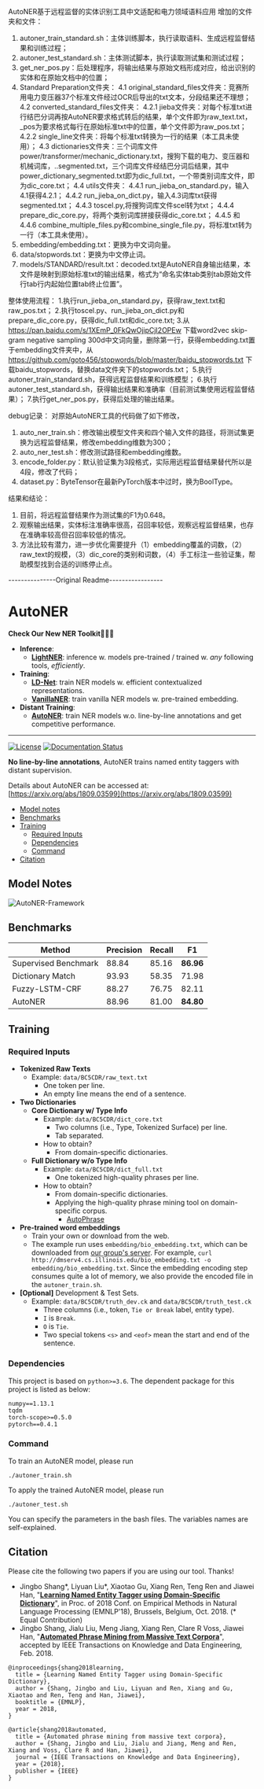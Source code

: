 AutoNER基于远程监督的实体识别工具中文适配和电力领域语料应用
增加的文件夹和文件：
1. autoner_train_standard.sh：主体训练脚本，执行读取语料、生成远程监督结果和训练过程；
2. autoner_test_standard.sh：主体测试脚本，执行读取测试集和测试过程；
3. get_ner_pos.py：后处理程序，将输出结果与原始文档形成对应，给出识别的实体和在原始文档中的位置；
4. Standard Preparation文件夹：
  4.1 original_standard_files文件夹：竞赛所用电力变压器37个标准文件经过OCR后导出的txt文本，分段结果还不理想；
  4.2 converted_standard_files文件夹：
    4.2.1 jieba文件夹：对每个标准txt进行结巴分词再按AutoNER要求格式转后的结果，单个文件即为raw_text.txt，_pos为要求格式每行在原始标准txt中的位置，单个文件即为raw_pos.txt；
    4.2.2 single_line文件夹：将每个标准txt转换为一行的结果（本工具未使用）；
  4.3 dictionaries文件夹：三个词库文件power/transformer/mechanic_dictionary.txt，搜狗下载的电力、变压器和机械词库，..segmented.txt，三个词库文件经结巴分词后结果，其中power_dictionary_segmented.txt即为dic_full.txt，一个带类别词库文件，即为dic_core.txt；
  4.4 utils文件夹：
    4.4.1 run_jieba_on_standard.py，输入4.1获得4.2.1；
    4.4.2 run_jieba_on_dict.py，输入4.3词库txt获得segmented.txt；
    4.4.3 toscel.py,将搜狗词库文件scel转为txt；
    4.4.4 prepare_dic_core.py，将两个类别词库拼接获得dic_core.txt；
    4.4.5 和 4.4.6 combine_multiple_files.py和combine_single_file.py，将标准txt转为一行（本工具未使用）。
5. embedding/embedding.txt：更换为中文词向量。
6. data/stopwords.txt：更换为中文停止词。
7. models/STANDARD/result.txt：decoded.txt是AutoNER自身输出结果，本文件是映射到原始标准txt的输出结果，格式为“命名实体tab类别tab原始文件行tab行内起始位置tab终止位置”。

整体使用流程：
1.执行run_jieba_on_standard.py，获得raw_text.txt和raw_pos.txt；
2.执行toscel.py、run_jieba_on_dict.py和prepare_dic_core.py，获得dic_full.txt和dic_core.txt;
3.从 https://pan.baidu.com/s/1XEmP_0FkQwOjipCjI2OPEw 下载word2vec skip-gram negative sampling 300d中文词向量，删除第一行，获得embedding.txt置于embedding文件夹中，从 https://github.com/goto456/stopwords/blob/master/baidu_stopwords.txt 下载baidu_stopwords，替换data文件夹下的stopwords.txt；
5.执行autoner_train_standard.sh，获得远程监督结果和训练模型；
6.执行autoner_test_standard.sh，获得输出结果和准确率（目前测试集使用远程监督结果）；
7.执行get_ner_pos.py，获得后处理的输出结果。

debug记录：
对原始AutoNER工具的代码做了如下修改，
1. auto_ner_train.sh：修改输出模型文件夹和四个输入文件的路径，将测试集更换为远程监督结果，修改embedding维数为300；
2. auto_ner_test.sh：修改测试路径和embedding维数。
3. encode_folder.py：默认验证集为3段格式，实际用远程监督结果替代所以是4段，修改了代码；
4. dataset.py：ByteTensor在最新PyTorch版本中过时，换为BoolType。

结果和结论：
1. 目前，将远程监督结果作为测试集的F1为0.648。
2. 观察输出结果，实体标注准确率很高，召回率较低，观察远程监督结果，也存在准确率较高但召回率较低的情况。
3. 方法比较有潜力，进一步优化需要提升（1）embedding覆盖的词数，（2）raw_text的规模，（3）dic_core的类别和词数，（4）手工标注一些验证集，帮助模型找到合适的训练停止点。

---------------Original Readme-----------------
# AutoNER

**Check Our New NER Toolkit🚀🚀🚀**
- **Inference**:
  - **[LightNER](https://github.com/LiyuanLucasLiu/LightNER)**: inference w. models pre-trained / trained w. *any* following tools, *efficiently*. 
- **Training**:
  - **[LD-Net](https://github.com/LiyuanLucasLiu/LD-Net)**: train NER models w. efficient contextualized representations.
  - **[VanillaNER](https://github.com/LiyuanLucasLiu/Vanilla_NER)**: train vanilla NER models w. pre-trained embedding.
- **Distant Training**:
  - **[AutoNER](https://shangjingbo1226.github.io/AutoNER/)**: train NER models w.o. line-by-line annotations and get competitive performance.

--------------------------------

[![License](https://img.shields.io/badge/License-Apache%202.0-blue.svg)](https://opensource.org/licenses/Apache-2.0)
[![Documentation Status](https://readthedocs.org/projects/autoner/badge/?version=latest)](http://autoner.readthedocs.io/en/latest/?badge=latest)

**No line-by-line annotations**, AutoNER trains named entity taggers with distant supervision.

Details about AutoNER can be accessed at: [https://arxiv.org/abs/1809.03599](https://arxiv.org/abs/1809.03599)

- [Model notes](#model-notes)
- [Benchmarks](#benchmarks)
- [Training](#training)
	- [Required Inputs](#required-inputs)
	- [Dependencies](#dependencies)
	- [Command](#command)
- [Citation](#citation)

## Model Notes

![AutoNER-Framework](docs/AutoNER-Framework.png)

## Benchmarks

| Method | Precision | Recall | F1 |
| ------------- |-------------| -----| -----|
| Supervised Benchmark | 88.84 | 85.16 | **86.96** |
| Dictionary Match | 93.93 | 58.35 | 71.98 |
| Fuzzy-LSTM-CRF | 88.27 | 76.75 | 82.11 |
| AutoNER | 88.96 | 81.00 | **84.80** |

## Training

### Required Inputs

- **Tokenized Raw Texts**
  - Example: ```data/BC5CDR/raw_text.txt```
    - One token per line.
    - An empty line means the end of a sentence.
- **Two Dictionaries**
  - **Core Dictionary w/ Type Info**
    - Example: ```data/BC5CDR/dict_core.txt```
      - Two columns (i.e., Type, Tokenized Surface) per line.
      - Tab separated.
    - How to obtain?
      - From domain-specific dictionaries.
  - **Full Dictionary w/o Type Info**
    - Example: ```data/BC5CDR/dict_full.txt```
      - One tokenized high-quality phrases per line.
    - How to obtain? 
      - From domain-specific dictionaries.
      - Applying the high-quality phrase mining tool on domain-specific corpus.
        - [AutoPhrase](https://github.com/shangjingbo1226/AutoPhrase) 
- **Pre-trained word embeddings**
  - Train your own or download from the web.
  - The example run uses ```embedding/bio_embedding.txt```, which can be downloaded from [our group's server](http://dmserv4.cs.illinois.edu/bio_embedding.txt). For example, ```curl http://dmserv4.cs.illinois.edu/bio_embedding.txt -o embedding/bio_embedding.txt```. Since the embedding encoding step consumes quite a lot of memory, we also provide the encoded file in the ```autoner_train.sh```.
- **[Optional]** Development & Test Sets.
  - Example: ```data/BC5CDR/truth_dev.ck``` and ```data/BC5CDR/truth_test.ck```
    - Three columns (i.e., token, ```Tie or Break``` label, entity type).
    - ```I``` is ```Break```.
    - ```O``` is ```Tie```.
    - Two special tokens ```<s>``` and ```<eof>``` mean the start and end of the sentence.

### Dependencies

This project is based on ```python>=3.6```. The dependent package for this project is listed as below:
```
numpy==1.13.1
tqdm
torch-scope>=0.5.0
pytorch==0.4.1
```

### Command

To train an AutoNER model, please run
```
./autoner_train.sh
```

To apply the trained AutoNER model, please run
```
./autoner_test.sh
```

You can specify the parameters in the bash files. The variables names are self-explained.


## Citation

Please cite the following two papers if you are using our tool. Thanks!

- Jingbo Shang*, Liyuan Liu*, Xiaotao Gu, Xiang Ren, Teng Ren and Jiawei Han, "**[Learning Named Entity Tagger using Domain-Specific Dictionary](https://arxiv.org/abs/1809.03599)**", in Proc. of 2018 Conf. on Empirical Methods in Natural Language Processing (EMNLP'18), Brussels, Belgium, Oct. 2018. (* Equal Contribution)
- Jingbo Shang, Jialu Liu, Meng Jiang, Xiang Ren, Clare R Voss, Jiawei Han, "**[Automated Phrase Mining from Massive Text Corpora](https://arxiv.org/abs/1702.04457)**", accepted by IEEE Transactions on Knowledge and Data Engineering, Feb. 2018.

```
@inproceedings{shang2018learning,
  title = {Learning Named Entity Tagger using Domain-Specific Dictionary}, 
  author = {Shang, Jingbo and Liu, Liyuan and Ren, Xiang and Gu, Xiaotao and Ren, Teng and Han, Jiawei}, 
  booktitle = {EMNLP}, 
  year = 2018, 
}

@article{shang2018automated,
  title = {Automated phrase mining from massive text corpora},
  author = {Shang, Jingbo and Liu, Jialu and Jiang, Meng and Ren, Xiang and Voss, Clare R and Han, Jiawei},
  journal = {IEEE Transactions on Knowledge and Data Engineering},
  year = {2018},
  publisher = {IEEE}
}
```
